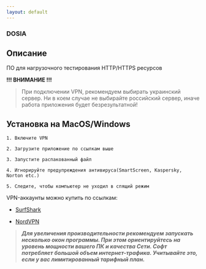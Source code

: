 ```yaml
---
layout: default
---
```


### DOSIA

## Описание

ПО для нагрузочного тестирования HTTP/HTTPS ресурсов


**!!! ВНИМАНИЕ !!!**

> При подключении VPN, рекомендуем выбирать украинский сервер. 
> Ни в коем случае не выбирайте российский сервер, иначе работа приложения будет безрезультатной!


## Установка на MacOS/Windows
```shell
1. Включите VPN

2. Загрузите приложение по ссылкам выше
 
3. Запустите распакованный файл

4. Игнорируйте предупреждения антивируса(SmartScreen, Kaspersky, Norton etc.)

5. Следите, чтобы компьютер не уходил в спящий режим
```

VPN-аккаунты можно купить по ссылкам:

- [SurfShark](https://darkstore.su/products/view/surfshark-vpn-do-21-23-goda)

- [NordVPN](https://darkstore.su/products/view/nordvpn-2022-2032-god-random-1-1)

> ***Для увеличения производительности рекомендуем запускать несколько окон программы. При этом ориентируйтесь на уровень мощности вашего ПК и качества Сети. Софт потребляет большой объем интернет-трафика. Учитывайте это, если у вас лимитированный тарифный план.***
